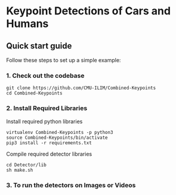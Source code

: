 Keypoint Detections of Cars and Humans
======================


## Quick start guide
Follow these steps to set up a simple example:

### 1. Check out the codebase
```
git clone https://github.com/CMU-ILIM/Combined-Keypoints
cd Combined-Keypoints
```

### 2. Install Required Libraries
Install required python libraries
```
virtualenv Combined-Keypoints -p python3
source Combined-Keypoints/bin/activate
pip3 install -r requirements.txt

```

Compile required detector libraries
```
cd Detector/lib
sh make.sh

```

### 3. To run the detectors on Images or Videos
 

